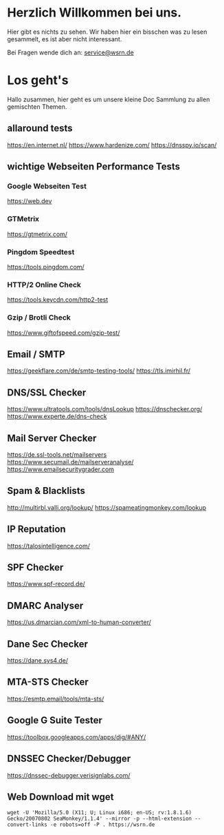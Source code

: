 # Herzlich Willkommen bei uns.
Hier gibt es nichts zu sehen.
Wir haben hier ein bisschen was zu lesen gesammelt, es ist aber nicht interessant.

Bei Fragen wende dich an: service@wsrn.de

# Los geht's
Hallo zusammen,
hier geht es um unsere kleine Doc Sammlung zu allen gemischten Themen.
## allaround tests
https://en.internet.nl/
https://www.hardenize.com/
https://dnsspy.io/scan/
## wichtige Webseiten Performance Tests
### Google Webseiten Test
https://web.dev
### GTMetrix
https://gtmetrix.com/
### Pingdom Speedtest
https://tools.pingdom.com/
### HTTP/2 Online Check
https://tools.keycdn.com/http2-test
### Gzip / Brotli Check
https://www.giftofspeed.com/gzip-test/
## Email / SMTP
https://geekflare.com/de/smtp-testing-tools/
https://tls.imirhil.fr/
## DNS/SSL Checker
https://www.ultratools.com/tools/dnsLookup
https://dnschecker.org/
https://www.experte.de/dns-check
## Mail Server Checker
https://de.ssl-tools.net/mailservers
https://www.secumail.de/mailserveranalyse/
https://www.emailsecuritygrader.com
## Spam & Blacklists
http://multirbl.valli.org/lookup/
https://spameatingmonkey.com/lookup
## IP Reputation
https://talosintelligence.com/
## SPF Checker
https://www.spf-record.de/
## DMARC Analyser
https://us.dmarcian.com/xml-to-human-converter/
## Dane Sec Checker
https://dane.sys4.de/
## MTA-STS Checker
https://esmtp.email/tools/mta-sts/
## Google G Suite Tester
https://toolbox.googleapps.com/apps/dig/#ANY/
## DNSSEC Checker/Debugger
https://dnssec-debugger.verisignlabs.com/
## Web Download mit wget
```
wget -U 'Mozilla/5.0 (X11; U; Linux i686; en-US; rv:1.8.1.6) Gecko/20070802 SeaMonkey/1.1.4' --mirror -p --html-extension --convert-links -e robots=off -P . https://wsrn.de
```